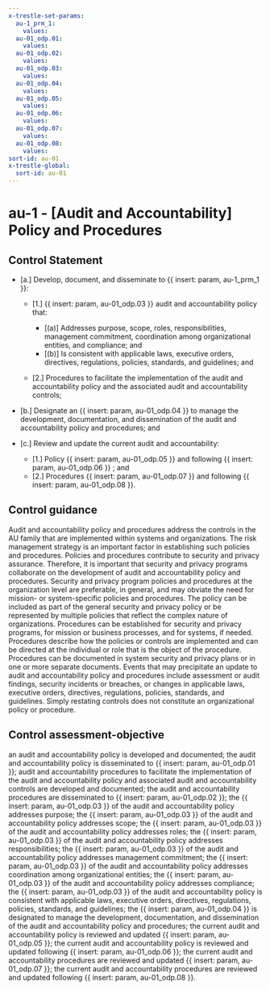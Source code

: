 ```yaml
---
x-trestle-set-params:
  au-1_prm_1:
    values:
  au-01_odp.01:
    values:
  au-01_odp.02:
    values:
  au-01_odp.03:
    values:
  au-01_odp.04:
    values:
  au-01_odp.05:
    values:
  au-01_odp.06:
    values:
  au-01_odp.07:
    values:
  au-01_odp.08:
    values:
sort-id: au-01
x-trestle-global:
  sort-id: au-01
---
```


# au-1 - \[Audit and Accountability\] Policy and Procedures

## Control Statement

- \[a.\] Develop, document, and disseminate to {{ insert: param, au-1_prm_1 }}:

  - \[1.\] {{ insert: param, au-01_odp.03 }} audit and accountability policy that:

    - \[(a)\] Addresses purpose, scope, roles, responsibilities, management commitment, coordination among organizational entities, and compliance; and
    - \[(b)\] Is consistent with applicable laws, executive orders, directives, regulations, policies, standards, and guidelines; and

  - \[2.\] Procedures to facilitate the implementation of the audit and accountability policy and the associated audit and accountability controls;

- \[b.\] Designate an {{ insert: param, au-01_odp.04 }} to manage the development, documentation, and dissemination of the audit and accountability policy and procedures; and

- \[c.\] Review and update the current audit and accountability:

  - \[1.\] Policy {{ insert: param, au-01_odp.05 }} and following {{ insert: param, au-01_odp.06 }} ; and
  - \[2.\] Procedures {{ insert: param, au-01_odp.07 }} and following {{ insert: param, au-01_odp.08 }}.

## Control guidance

Audit and accountability policy and procedures address the controls in the AU family that are implemented within systems and organizations. The risk management strategy is an important factor in establishing such policies and procedures. Policies and procedures contribute to security and privacy assurance. Therefore, it is important that security and privacy programs collaborate on the development of audit and accountability policy and procedures. Security and privacy program policies and procedures at the organization level are preferable, in general, and may obviate the need for mission- or system-specific policies and procedures. The policy can be included as part of the general security and privacy policy or be represented by multiple policies that reflect the complex nature of organizations. Procedures can be established for security and privacy programs, for mission or business processes, and for systems, if needed. Procedures describe how the policies or controls are implemented and can be directed at the individual or role that is the object of the procedure. Procedures can be documented in system security and privacy plans or in one or more separate documents. Events that may precipitate an update to audit and accountability policy and procedures include assessment or audit findings, security incidents or breaches, or changes in applicable laws, executive orders, directives, regulations, policies, standards, and guidelines. Simply restating controls does not constitute an organizational policy or procedure.

## Control assessment-objective

an audit and accountability policy is developed and documented;
the audit and accountability policy is disseminated to {{ insert: param, au-01_odp.01 }};
audit and accountability procedures to facilitate the implementation of the audit and accountability policy and associated audit and accountability controls are developed and documented;
the audit and accountability procedures are disseminated to {{ insert: param, au-01_odp.02 }};
the {{ insert: param, au-01_odp.03 }} of the audit and accountability policy addresses purpose;
the {{ insert: param, au-01_odp.03 }} of the audit and accountability policy addresses scope;
the {{ insert: param, au-01_odp.03 }} of the audit and accountability policy addresses roles;
the {{ insert: param, au-01_odp.03 }} of the audit and accountability policy addresses responsibilities;
the {{ insert: param, au-01_odp.03 }} of the audit and accountability policy addresses management commitment;
the {{ insert: param, au-01_odp.03 }} of the audit and accountability policy addresses coordination among organizational entities;
the {{ insert: param, au-01_odp.03 }} of the audit and accountability policy addresses compliance;
the {{ insert: param, au-01_odp.03 }} of the audit and accountability policy is consistent with applicable laws, executive orders, directives, regulations, policies, standards, and guidelines;
the {{ insert: param, au-01_odp.04 }} is designated to manage the development, documentation, and dissemination of the audit and accountability policy and procedures;
the current audit and accountability policy is reviewed and updated {{ insert: param, au-01_odp.05 }};
the current audit and accountability policy is reviewed and updated following {{ insert: param, au-01_odp.06 }};
the current audit and accountability procedures are reviewed and updated {{ insert: param, au-01_odp.07 }};
the current audit and accountability procedures are reviewed and updated following {{ insert: param, au-01_odp.08 }}.
